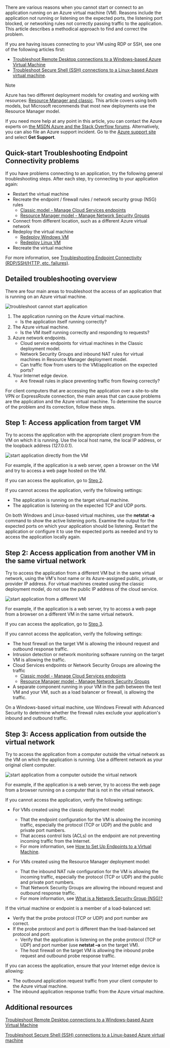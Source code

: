 There are various reasons when you cannot start or connect to an application running on an Azure virtual machine (VM). Reasons include the application not running or listening on the expected ports, the listening port blocked, or networking rules not correctly passing traffic to the application. This article describes a methodical approach to find and correct the problem.

If you are having issues connecting to your VM using RDP or SSH, see one of the following articles first:

* [Troubleshoot Remote Desktop connections to a Windows-based Azure Virtual Machine](../articles/virtual-machines/virtual-machines-windows-troubleshoot-rdp-connection.md)
* [Troubleshoot Secure Shell (SSH) connections to a Linux-based Azure virtual machine](../articles/virtual-machines/virtual-machines-linux-troubleshoot-ssh-connection.md?toc=%2fazure%2fvirtual-machines%2flinux%2ftoc.json).

> [!NOTE]
> Azure has two different deployment models for creating and working with resources: [Resource Manager and classic](../articles/resource-manager-deployment-model.md). This article covers using both models, but Microsoft recommends that most new deployments use the Resource Manager model.
> 
> 

If you need more help at any point in this article, you can contact the Azure experts on [the MSDN Azure and the Stack Overflow forums](https://azure.microsoft.com/support/forums/). Alternatively, you can also file an Azure support incident. Go to the [Azure support site](https://azure.microsoft.com/support/options/) and select **Get Support**.

## Quick-start Troubleshooting Endpoint Connectivity problems
If you have problems connecting to an application, try the following general troubleshooting steps. After each step, try connecting to your application again:

* Restart the virtual machine
* Recreate the endpoint / firewall rules / network security group (NSG) rules
  * [Classic model - Manage Cloud Services endpoints](../articles/cloud-services/cloud-services-enable-communication-role-instances.md)
  * [Resource Manager model - Manage Network Security Groups](../articles/virtual-network/virtual-networks-create-nsg-arm-pportal.md)
* Connect from different location, such as a different Azure virtual network
* Redeploy the virtual machine
  * [Redeploy Windows VM](../articles/virtual-machines/virtual-machines-windows-redeploy-to-new-node.md)
  * [Redeploy Linux VM](../articles/virtual-machines/virtual-machines-linux-redeploy-to-new-node.md?toc=%2fazure%2fvirtual-machines%2flinux%2ftoc.json)
* Recreate the virtual machine

For more information, see [Troubleshooting Endpoint Connectivity (RDP/SSH/HTTP, etc. failures)](https://social.msdn.microsoft.com/Forums/azure/en-US/538a8f18-7c1f-4d6e-b81c-70c00e25c93d/troubleshooting-endpoint-connectivity-rdpsshhttp-etc-failures?forum=WAVirtualMachinesforWindows).

## Detailed troubleshooting overview
There are four main areas to troubleshoot the access of an application that is running on an Azure virtual machine.

![troubleshoot cannot start application](./media/virtual-machines-common-troubleshoot-app-connection/tshoot_app_access1.png)

1. The application running on the Azure virtual machine.
   * Is the application itself running correctly?
2. The Azure virtual machine.
   * Is the VM itself running correctly and responding to requests?
3. Azure network endpoints.
   * Cloud service endpoints for virtual machines in the Classic deployment model.
   * Network Security Groups and inbound NAT rules for virtual machines in Resource Manager deployment model.
   * Can traffic flow from users to the VM/application on the expected ports?
4. Your Internet edge device.
   * Are firewall rules in place preventing traffic from flowing correctly?

For client computers that are accessing the application over a site-to-site VPN or ExpressRoute connection, the main areas that can cause problems are the application and the Azure virtual machine.
To determine the source of the problem and its correction, follow these steps.

## Step 1: Access application from target VM
Try to access the application with the appropriate client program from the VM on which it is running. Use the local host name, the local IP address, or the loopback address (127.0.0.1).

![start application directly from the VM](./media/virtual-machines-common-troubleshoot-app-connection/tshoot_app_access2.png)

For example, if the application is a web server, open a browser on the VM and try to access a web page hosted on the VM.

If you can access the application, go to [Step 2](#step2).

If you cannot access the application, verify the following settings:

* The application is running on the target virtual machine.
* The application is listening on the expected TCP and UDP ports.

On both Windows and Linux-based virtual machines, use the **netstat -a** command to show the active listening ports. Examine the output for the expected ports on which your application should be listening. Restart the application or configure it to use the expected ports as needed and try to access the application locally again.

## <a id="step2"></a>Step 2: Access application from another VM in the same virtual network
Try to access the application from a different VM but in the same virtual network, using the VM's host name or its Azure-assigned public, private, or provider IP address. For virtual machines created using the classic deployment model, do not use the public IP address of the cloud service.

![start application from a different VM](./media/virtual-machines-common-troubleshoot-app-connection/tshoot_app_access3.png)

For example, if the application is a web server, try to access a web page from a browser on a different VM in the same virtual network.

If you can access the application, go to [Step 3](#step3).

If you cannot access the application, verify the following settings:

* The host firewall on the target VM is allowing the inbound request and outbound response traffic.
* Intrusion detection or network monitoring software running on the target VM is allowing the traffic.
* Cloud Services endpoints or Network Security Groups are allowing the traffic
  * [Classic model - Manage Cloud Services endpoints](../articles/cloud-services/cloud-services-enable-communication-role-instances.md)
  * [Resource Manager model - Manage Network Security Groups](../articles/virtual-network/virtual-networks-create-nsg-arm-pportal.md)
* A separate component running in your VM in the path between the test VM and your VM, such as a load balancer or firewall, is allowing the traffic.

On a Windows-based virtual machine, use Windows Firewall with Advanced Security to determine whether the firewall rules exclude your application's inbound and outbound traffic.

## <a id="step3"></a>Step 3: Access application from outside the virtual network
Try to access the application from a computer outside the virtual network as the VM on which the application is running. Use a different network as your original client computer.

![start application from a computer outside the virtual network](./media/virtual-machines-common-troubleshoot-app-connection/tshoot_app_access4.png)

For example, if the application is a web server, try to access the web page from a browser running on a computer that is not in the virtual network.

If you cannot access the application, verify the following settings:

* For VMs created using the classic deployment model:
  
  * That the endpoint configuration for the VM is allowing the incoming traffic, especially the protocol (TCP or UDP) and the public and private port numbers.
  * That access control lists (ACLs) on the endpoint are not preventing incoming traffic from the Internet.
  * For more information, see [How to Set Up Endpoints to a Virtual Machine](../articles/virtual-machines/virtual-machines-windows-classic-setup-endpoints.md).
* For VMs created using the Resource Manager deployment model:
  
  * That the inbound NAT rule configuration for the VM is allowing the incoming traffic, especially the protocol (TCP or UDP) and the public and private port numbers.
  * That Network Security Groups are allowing the inbound request and outbound response traffic.
  * For more information, see [What is a Network Security Group (NSG)?](../articles/virtual-network/virtual-networks-nsg.md)

If the virtual machine or endpoint is a member of a load-balanced set:

* Verify that the probe protocol (TCP or UDP) and port number are correct.
* If the probe protocol and port is different than the load-balanced set protocol and port:
  * Verify that the application is listening on the probe protocol (TCP or UDP) and port number (use **netstat –a** on the target VM).
  * The host firewall on the target VM is allowing the inbound probe request and outbound probe response traffic.

If you can access the application, ensure that your Internet edge device is allowing:

* The outbound application request traffic from your client computer to the Azure virtual machine.
* The inbound application response traffic from the Azure virtual machine.

## Additional resources
[Troubleshoot Remote Desktop connections to a Windows-based Azure Virtual Machine](../articles/virtual-machines/virtual-machines-windows-troubleshoot-rdp-connection.md)

[Troubleshoot Secure Shell (SSH) connections to a Linux-based Azure virtual machine](../articles/virtual-machines/virtual-machines-linux-troubleshoot-ssh-connection.md?toc=%2fazure%2fvirtual-machines%2flinux%2ftoc.json)

